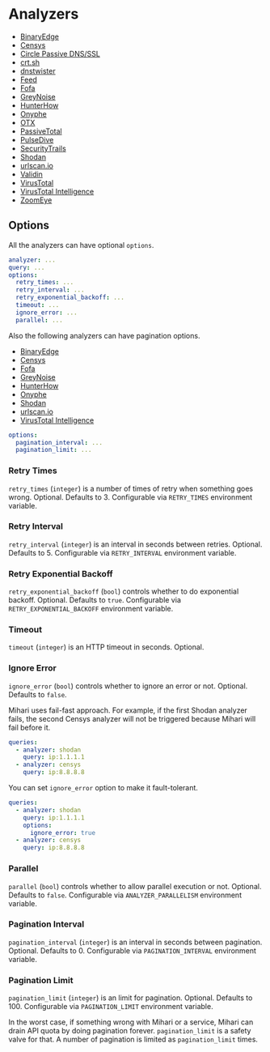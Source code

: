 # Analyzers

- [BinaryEdge](binaryedge.md)
- [Censys](censys.md)
- [Circle Passive DNS/SSL](circl.md)
- [crt.sh](crtsh.md)
- [dnstwister](dnstwister.md)
- [Feed](feed.md)
- [Fofa](fofa.md)
- [GreyNoise](greynoise.md)
- [HunterHow](hunterhow.md)
- [Onyphe](onyphe.md)
- [OTX](otx.md)
- [PassiveTotal](passivetotal.md)
- [PulseDive](pulsedive.md)
- [SecurityTrails](securitytrails.md)
- [Shodan](shodan.md)
- [urlscan.io](urlscan.md)
- [Validin](validin.md)
- [VirusTotal](virustotal.md)
- [VirusTotal Intelligence](virustotal_intelligence.md)
- [ZoomEye](zoomeye.md)

## Options

All the analyzers can have optional `options`.

```yaml
analyzer: ...
query: ...
options:
  retry_times: ...
  retry_interval: ...
  retry_exponential_backoff: ...
  timeout: ...
  ignore_error: ...
  parallel: ...
```

Also the following analyzers can have pagination options.

- [BinaryEdge](binaryedge.md)
- [Censys](censys.md)
- [Fofa](fofa.md)
- [GreyNoise](greynoise.md)
- [HunterHow](hunterhow.md)
- [Onyphe](onyphe.md)
- [Shodan](shodan.md)
- [urlscan.io](urlscan.md)
- [VirusTotal Intelligence](virustotal_intelligence.md)

```yaml
options:
  pagination_interval: ...
  pagination_limit: ...
```

### Retry Times

`retry_times` (`integer`) is a number of times of retry when something goes wrong. Optional. Defaults to 3. Configurable via `RETRY_TIMES` environment variable.

### Retry Interval

`retry_interval` (`integer`) is an interval in seconds between retries. Optional. Defaults to 5. Configurable via `RETRY_INTERVAL` environment variable.

### Retry Exponential Backoff

`retry_exponential_backoff` (`bool`) controls whether to do exponential backoff. Optional. Defaults to `true`. Configurable via `RETRY_EXPONENTIAL_BACKOFF` environment variable.

### Timeout

`timeout` (`integer`) is an HTTP timeout in seconds. Optional.

### Ignore Error

`ignore_error` (`bool`) controls whether to ignore an error or not. Optional. Defaults to `false`.

Mihari uses fail-fast approach. For example, if the first Shodan analyzer fails, the second Censys analyzer will not be triggered because Mihari will fail before it.

```yaml
queries:
  - analyzer: shodan
    query: ip:1.1.1.1
  - analyzer: censys
    query: ip:8.8.8.8
```

You can set `ignore_error` option to make it fault-tolerant.

```yaml
queries:
  - analyzer: shodan
    query: ip:1.1.1.1
    options:
      ignore_error: true
  - analyzer: censys
    query: ip:8.8.8.8
```

### Parallel

`parallel` (`bool`) controls whether to allow parallel execution or not. Optional. Defaults to `false`. Configurable via `ANALYZER_PARALLELISM` environment variable.

### Pagination Interval

`pagination_interval` (`integer`) is an interval in seconds between pagination. Optional. Defaults to 0. Configurable via `PAGINATION_INTERVAL` environment variable.

### Pagination Limit

`pagination_limit` (`integer`) is an limit for pagination. Optional. Defaults to 100. Configurable via `PAGINATION_LIMIT` environment variable.

In the worst case, if something wrong with Mihari or a service, Mihari can drain API quota by doing pagination forever.
`pagination_limit` is a safety valve for that. A number of pagination is limited as `pagination_limit` times.
